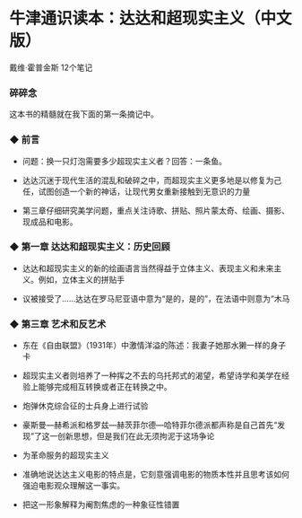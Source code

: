 # 牛津通识读本：达达和超现实主义（中文版）
戴维·霍普金斯
12个笔记


### 碎碎念

这本书的精髓就在我下面的第一条摘记中。

### ◆  前言

-  问题：换一只灯泡需要多少超现实主义者？回答：一条鱼。

-  达达沉迷于现代生活的混乱和破碎之中，而超现实主义更多地是以修复为己任，试图创造一个新的神话，让现代男女重新接触到无意识的力量

-  第三章仔细研究美学问题，重点关注诗歌、拼贴、照片蒙太奇、绘画、摄影、现成品和电影。


### ◆  第一章 达达和超现实主义：历史回顾

-  达达和超现实主义的新的绘画语言当然得益于立体主义、表现主义和未来主义。例如，立体主义的拼贴手

-  议被接受了……达达在罗马尼亚语中意为“是的，是的”，在法语中则意为“木马


### ◆  第三章 艺术和反艺术

-  东在《自由联盟》（1931年）中激情洋溢的陈述：我妻子她那水獭一样的身子卡

-  超现实主义者则培养了一种挥之不去的乌托邦式的渴望，希望诗学和美学在经验上能够完成相互转换或者正在转换之中。

-  炮弹休克综合征的士兵身上进行试验

-  豪斯曼—赫希派和格罗兹—赫茨菲尔德—哈特菲尔德派都声称是自己首先“发现”了这一创新思想，但是我们在此无须拘泥于这场争论

-  为革命服务的超现实主义

-  准确地说达达主义电影的特点是，它刻意强调电影的物质本性并且思考该如何强迫电影观众理解这一事实。

-  把这一形象解释为阉割焦虑的一种象征性错置

